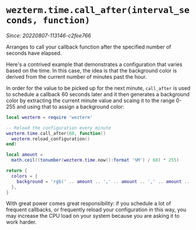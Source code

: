 # `wezterm.time.call_after(interval_seconds, function)`

*Since: 20220807-113146-c2fee766*

Arranges to call your callback function after the specified number of seconds
have elapsed.

Here's a contrived example that demonstrates a configuration that
varies based on the time. In this case, the idea is that the background
color is derived from the current number of minutes past the hour.

In order for the value to be picked up for the next minute, `call_after`
is used to schedule a callback 60 seconds later and it then generates
a background color by extracting the current minute value and scaing
it to the range 0-255 and using that to assign a background color:

```lua
local wezterm = require 'wezterm'

-- Reload the configuration every minute
wezterm.time.call_after(60, function()
  wezterm.reload_configuration()
end)

local amount =
  math.ceil((tonumber(wezterm.time.now():format '%M') / 60) * 255)

return {
  colors = {
    background = 'rgb(' .. amount .. ',' .. amount .. ',' .. amount .. ')',
  },
}
```

With great power comes great responsibility: if you schedule a lot of frequent
callbacks, or frequently reload your configuration in this way, you may
increase the CPU load on your system because you are asking it to work harder.

